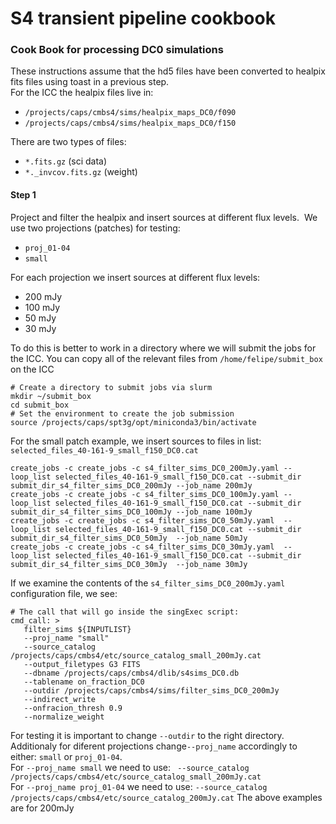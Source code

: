 # S4 transient pipeline cookbook
### Cook Book for processing DC0 simulations


These instructions assume that the hd5 files have been converted to healpix fits files using toast in a previous step.<br>
For the ICC the healpix files live in:<br>
+ `/projects/caps/cmbs4/sims/healpix_maps_DC0/f090`
+ `/projects/caps/cmbs4/sims/healpix_maps_DC0/f150`

There are two types of files:
+ `*.fits.gz` (sci data)
+ `*._invcov.fits.gz` (weight)

#### Step 1
Project and filter the healpix and insert sources at different flux levels. ﻿
We use two projections (patches) for testing:
- `proj_01-04`
- `small`

For each projection we insert sources at different flux levels:
- 200 mJy
- 100 mJy
- 50 mJy
- 30 mJy

To do this is better to work in a directory where we will submit the jobs for the ICC. You can copy all of the relevant files from `/home/felipe/submit_box` on the ICC

```
# Create a directory to submit jobs via slurm
mkdir ~/submit_box
cd submit_box
# Set the environment to create the job submission
source /projects/caps/spt3g/opt/miniconda3/bin/activate
```

For the small patch example, we insert sources to files in list: `selected_files_40-161-9_small_f150_DC0.cat`
```
create_jobs -c create_jobs -c s4_filter_sims_DC0_200mJy.yaml --loop_list selected_files_40-161-9_small_f150_DC0.cat --submit_dir submit_dir_s4_filter_sims_DC0_200mJy --job_name 200mJy
create_jobs -c create_jobs -c s4_filter_sims_DC0_100mJy.yaml --loop_list selected_files_40-161-9_small_f150_DC0.cat --submit_dir submit_dir_s4_filter_sims_DC0_100mJy --job_name 100mJy
create_jobs -c create_jobs -c s4_filter_sims_DC0_50mJy.yaml  --loop_list selected_files_40-161-9_small_f150_DC0.cat --submit_dir submit_dir_s4_filter_sims_DC0_50mJy  --job_name 50mJy
create_jobs -c create_jobs -c s4_filter_sims_DC0_30mJy.yaml  --loop_list selected_files_40-161-9_small_f150_DC0.cat --submit_dir submit_dir_s4_filter_sims_DC0_30mJy  --job_name 30mJy
```

If we examine the contents of the `s4_filter_sims_DC0_200mJy.yaml` configuration file, we see:
```
# The call that will go inside the singExec script:
cmd_call: >
   filter_sims ${INPUTLIST}
   --proj_name "small" 
   --source_catalog /projects/caps/cmbs4/etc/source_catalog_small_200mJy.cat
   --output_filetypes G3 FITS
   --dbname /projects/caps/cmbs4/dlib/s4sims_DC0.db
   --tablename on_fraction_DC0
   --outdir /projects/caps/cmbs4/sims/filter_sims_DC0_200mJy
   --indirect_write
   --onfracion_thresh 0.9
   --normalize_weight
```
For testing it is important to change `--outdir` to the right directory. <br>
Additionaly for diferent projections change`--proj_name` accordingly to either: `small` or `proj_01-04`. <br>
For `--proj_name small` we need to use: ` --source_catalog /projects/caps/cmbs4/etc/source_catalog_small_200mJy.cat` <br>
For `--proj_name proj_01-04` we need to use: `--source_catalog /projects/caps/cmbs4/etc/source_catalog_200mJy.cat`
The above examples are for 200mJy 

